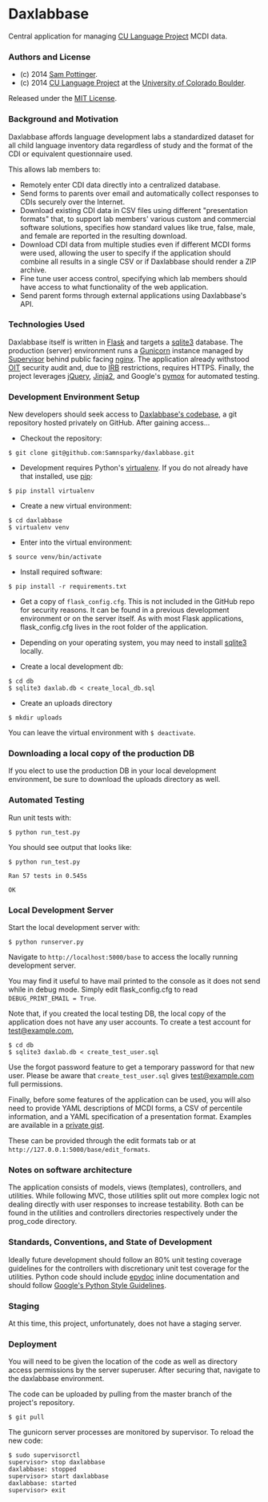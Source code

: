 Daxlabbase
===================
Central application for managing [CU Language Project](http://psych.colorado.edu/~colungalab/CULanguage/CU-LANGUAGE.html) MCDI data.


### Authors and License
* (c) 2014 [Sam Pottinger](http://gleap.org).
* (c) 2014 [CU Language Project](http://psych.colorado.edu/~colungalab/CULanguage/CU-LANGUAGE.html) at the [University of Colorado Boulder](http://colorado.edu/).

Released under the [MIT License](http://opensource.org/licenses/MIT).


### Background and Motivation

Daxlabbase affords language development labs a standardized dataset for all child language inventory data regardless of study and the format of the CDI or equivalent questionnaire used.

This allows lab members to:

* Remotely enter CDI data directly into a centralized database.
* Send forms to parents over email and automatically collect responses to CDIs securely over the Internet.
* Download existing CDI data in CSV files using different "presentation formats" that, to support lab members' various custom and commercial software solutions, specifies how standard values like true, false, male, and female are reported in the resulting download.
* Download CDI data from multiple studies even if different MCDI forms were used, allowing the user to specify if the application should combine all results in a single CSV or if Daxlabbase should render a ZIP archive.
* Fine tune user access control, specifying which lab members should have access to what functionality of the web application.
* Send parent forms through external applications using Daxlabbase's API.


### Technologies Used

Daxlabbase itself is written in [Flask](flask.pocoo.org/) and targets a [sqlite3](www.sqlite.org) database. The production (server) environment runs a [Gunicorn](http://gunicorn.org/) instance managed by [Supervisor](http://supervisord.org/) behind public facing [nginx](http://wiki.nginx.org/Main). The application already withstood [OIT](oit.colorado.edu) security audit and, due to [IRB](http://www.colorado.edu/vcr/irb) restrictions, requires HTTPS. Finally, the project leverages [jQuery](http://jquery.com/), [Jinja2](jinja.pocoo.org), and Google's [pymox](https://code.google.com/p/pymox/) for automated testing.


### Development Environment Setup

New developers should seek access to [Daxlabbase's codebase](https://github.com/Samnsparky/daxlabbase), a git repository hosted privately on GitHub. After gaining access...

* Checkout the repository:
```
$ git clone git@github.com:Samnsparky/daxlabbase.git
```

* Development requires Python's [virtualenv](http://www.virtualenv.org/en/latest/). If you do not already have that installed, use [pip](http://www.pip-installer.org/en/latest/):
```
$ pip install virtualenv
```

* Create a new virtual environment:
```
$ cd daxlabbase
$ virtualenv venv
```

* Enter into the virtual environment:
```
$ source venv/bin/activate
```

* Install required software:
```
$ pip install -r requirements.txt
```

* Get a copy of ```flask_config.cfg```. This is not included in the GitHub repo for security reasons. It can be found in a previous development environment or on the server itself. As with most Flask applications, flask_config.cfg lives in the root folder of the application.

* Depending on your operating system, you may need to install [sqlite3](http://www.sqlite.org/) locally.

* Create a local development db:
```
$ cd db
$ sqlite3 daxlab.db < create_local_db.sql
```

* Create an uploads directory
```
$ mkdir uploads
```

You can leave the virtual environment with ```$ deactivate```.


### Downloading a local copy of the production DB

If you elect to use the production DB in your local development environment, be sure to download the uploads directory as well.


### Automated Testing

Run unit tests with:
```
$ python run_test.py
```

You should see output that looks like:
```
$ python run_test.py 

Ran 57 tests in 0.545s 

OK
```


### Local Development Server

Start the local development server with:
```
$ python runserver.py
```

Navigate to ```http://localhost:5000/base``` to access the locally running development server. 

You may find it useful to have mail printed to the console as it does not send while in debug mode. Simply edit flask_config.cfg to read ```DEBUG_PRINT_EMAIL = True```.

Note that, if you created the local testing DB, the local copy of the application does not have any user accounts. To create a test account for test@example.com,
```
$ cd db
$ sqlite3 daxlab.db < create_test_user.sql
```

Use the forgot password feature to get a temporary password for that new user. Please be aware that ```create_test_user.sql``` gives test@example.com full permissions.

Finally, before some features of the application can be used, you will also need to provide YAML descriptions of MCDI forms, a CSV of percentile information, and a YAML specification of a presentation format. Examples are available in a [private gist](https://gist.github.com/Samnsparky/db2ac1b742b98f954245).

These can be provided through the edit formats tab or at ```http://127.0.0.1:5000/base/edit_formats```.


### Notes on software architecture

The application consists of models, views (templates), controllers, and utilities. While following MVC, those utilities split out more complex logic not dealing directly with user responses to increase testability. Both can be found in the utilities and controllers directories respectively under the prog_code directory.


### Standards, Conventions, and State of Development

Ideally future development should follow an 80% unit testing coverage guidelines for the controllers with discretionary unit test coverage for the utilities. Python code should include [epydoc](http://epydoc.sourceforge.net/) inline documentation and should follow [Google's Python Style Guidelines](http://google-styleguide.googlecode.com/svn/trunk/pyguide.html).


### Staging

At this time, this project, unfortunately, does not have a staging server.


### Deployment

You will need to be given the location of the code as well as directory access permissions by the server superuser. After securing that, navigate to the daxlabbase environment.

The code can be uploaded by pulling from the master branch of the project's repository.
```
$ git pull
```

The gunicorn server processes are monitored by supervisor. To reload the new code:
```
$ sudo supervisorctl
supervisor> stop daxlabbase
daxlabbase: stopped
supervisor> start daxlabbase
daxlabbase: started
supervisor> exit
```
